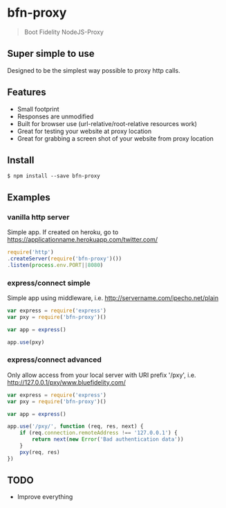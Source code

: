 # bfn-proxy

> Boot Fidelity NodeJS-Proxy


## Super simple to use

Designed to be the simplest way possible to proxy http calls.

## Features

  * Small footprint
  * Responses are unmodified
  * Built for browser use (url-relative/root-relative resources work)
  * Great for testing your website at proxy location
  * Great for grabbing a screen shot of your website from proxy location

## Install

```
$ npm install --save bfn-proxy
```

## Examples

### vanilla http server

Simple app.  If created on heroku, go to https://applicationname.herokuapp.com/twitter.com/

```js
require('http')
.createServer(require('bfn-proxy')())
.listen(process.env.PORT||8080)
```

### express/connect simple

Simple app using middleware, i.e. http://servername.com/ipecho.net/plain

```js
var express = require('express')
var pxy = require('bfn-proxy')()

var app = express()

app.use(pxy)
```

### express/connect advanced

Only allow access from your local server with URI prefix '/pxy', i.e. http://127.0.0.1/pxy/www.bluefidelity.com/

```js
var express = require('express')
var pxy = require('bfn-proxy')()

var app = express()

app.use('/pxy/', function (req, res, next) {
	if (req.connection.remoteAddress !== '127.0.0.1') {
		return next(new Error('Bad authentication data'))
	}
	pxy(req, res) 
})
```
  
## TODO

- Improve everything


